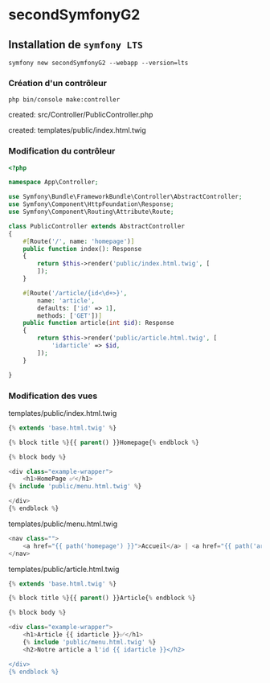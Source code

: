# secondSymfonyG2

## Installation de `symfony LTS`

    symfony new secondSymfonyG2 --webapp --version=lts

### Création d'un contrôleur

    php bin/console make:controller

created: src/Controller/PublicController.php

created: templates/public/index.html.twig

### Modification du contrôleur

```php
<?php

namespace App\Controller;

use Symfony\Bundle\FrameworkBundle\Controller\AbstractController;
use Symfony\Component\HttpFoundation\Response;
use Symfony\Component\Routing\Attribute\Route;

class PublicController extends AbstractController
{
    #[Route('/', name: 'homepage')]
    public function index(): Response
    {
        return $this->render('public/index.html.twig', [
        ]);
    }

    #[Route('/article/{id<\d+>}',
        name: 'article',
        defaults: ['id' => 1],
        methods: ['GET'])]
    public function article(int $id): Response
    {
        return $this->render('public/article.html.twig', [
            'idarticle' => $id,
        ]);
    }

}

```

### Modification des vues

templates/public/index.html.twig

```php
{% extends 'base.html.twig' %}

{% block title %}{{ parent() }}Homepage{% endblock %}

{% block body %}

<div class="example-wrapper">
    <h1>HomePage ✅</h1>
{% include 'public/menu.html.twig' %}

</div>
{% endblock %}
```

templates/public/menu.html.twig

```php
<nav class="">
    <a href="{{ path('homepage') }}">Accueil</a> | <a href="{{ path('article') }}">Article 1</a> | <a href="{{ path('article',{'id':2}) }}">Article 2</a>
</nav>
```

templates/public/article.html.twig

```php
{% extends 'base.html.twig' %}

{% block title %}{{ parent() }}Article{% endblock %}

{% block body %}

<div class="example-wrapper">
    <h1>Article {{ idarticle }}✅</h1>
    {% include 'public/menu.html.twig' %}
    <h2>Notre article a l'id {{ idarticle }}</h2>

</div>
{% endblock %}

```